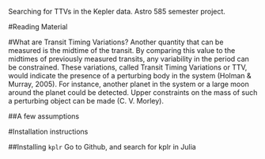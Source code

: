 Searching for TTVs in the Kepler data. Astro 585 semester project.


#Reading Material



#What are Transit Timing Variations?
Another quantity that can be measured is the midtime of the transit. By comparing
this value to the midtimes of previously measured transits, any variability in the period can
be constrained. These variations, called Transit Timing Variations or TTV, would indicate
the presence of a perturbing body in the system (Holman & Murray, 2005). For instance,
another planet in the system or a large moon around the planet could be detected. Upper
constraints on the mass of such a perturbing object can be made (C. V. Morley).

##A few assumptions




#Installation instructions


##Installing `kplr`
Go to Github, and search for kplr in Julia
